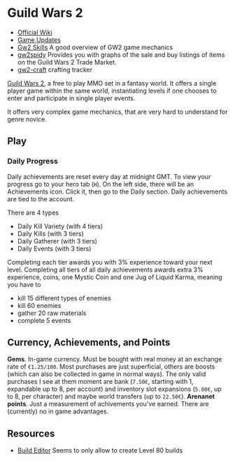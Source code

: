 # Guild Wars 2 #

- [Official Wiki](http://wiki.guildwars2.com/)
- [Game Updates](http://wiki.guildwars2.com/wiki/Game_updates)
- [Gw2 Skills](http://en.gw2skills.net/) A good overview of GW2 game mechanics
- [gw2spidy](http://www.gw2spidy.com/) Provides you with graphs of the sale and buy listings of items on the Guild Wars 2 Trade Market.
- [gw2-craft](http://www.gw2-craft.com/) crafting tracker

[Guild Wars 2](https://www.guildwars2.com), a free to play MMO set in a fantasy world. It offers a single player game within the same world, instantiating levels if one chooses to enter and participate in single player events.

It offers very complex game mechanics, that are very hard to understand for genre novice.

## Play ##

### Daily Progress ###

Daily achievements are reset every day at midnight GMT. To view your progress go to your hero tab (`H`). On the left side, there will be an Achievements icon. Click it, then go to the Daily section. Daily achievements are tied to the account.

There are 4 types

- Daily Kill Variety (with 4 tiers)
- Daily Kills (with 3 tiers)
- Daily Gatherer (with 3 tiers)
- Daily Events (with 3 tiers)

Completing each tier awards you with 3% experience toward your next level. Completing all tiers of all daily achievements awards extra 3% experience, coins, one Mystic Coin and one Jug of Liquid Karma, meaning you have to

- kill 15 different types of enemies
- kill 60 enemies
- gather 20 raw materials
- complete 5 events

## Currency, Achievements, and Points ##

**Gems**. In-game currency. Must be bought with real money at an exchange rate of `€1.25/100`. Most purchases are just superficial, others are boosts (which can also be collected in game in normal ways). The only valid purchases I see at them moment are bank (`7.50€`, starting with 1, expandable up to 8, per account) and inventory slot expansions (`5.00€`, up to 8, per character) and maybe world transfers (up to `22.50€`).
**Arenanet points**. Just a measurement of achivements you've earned. There are (currently) no in game advantages.

## Resources ##

- [Build Editor](http://en.gw2skills.net/editor/) Seems to only allow to create Level 80 builds